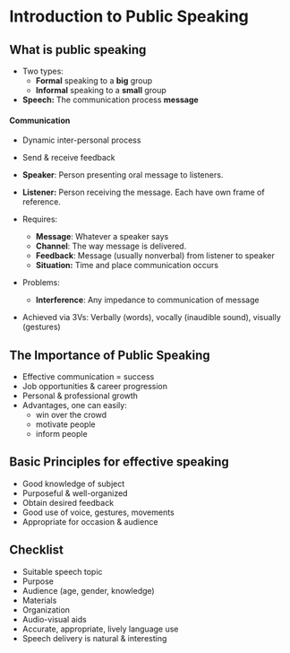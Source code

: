 # Introduction to Public Speaking

##  What is public speaking

- Two types:
  - **Formal** speaking to a **big** group
  - **Informal** speaking to a **small** group
- **Speech:** The communication process **message**

#### Communication

- Dynamic inter-personal process
- Send & receive feedback
- **Speaker**: Person presenting oral message to listeners.
- **Listener:** Person receiving the message. Each have own frame of reference.

- Requires:
  - **Message**: Whatever a speaker says
  - **Channel**: The way message is delivered.
  - **Feedback**: Message (usually nonverbal) from listener to speaker
  - **Situation:** Time and place communication occurs
- Problems:
  - **Interference**: Any impedance to communication of message

- Achieved via 3Vs: Verbally (words), vocally (inaudible sound), visually (gestures)

## The Importance of Public Speaking

- Effective communication  = success
- Job opportunities & career progression
- Personal & professional growth
- Advantages, one can easily:
  - win over the crowd
  - motivate people
  - inform people

## Basic Principles for effective speaking

- Good knowledge of subject
- Purposeful & well-organized
- Obtain desired feedback
- Good use of voice, gestures, movements
- Appropriate for occasion & audience

## Checklist

- Suitable speech topic
- Purpose
- Audience (age, gender, knowledge)
- Materials
- Organization
- Audio-visual aids
- Accurate, appropriate, lively language use
- Speech delivery is natural & interesting
